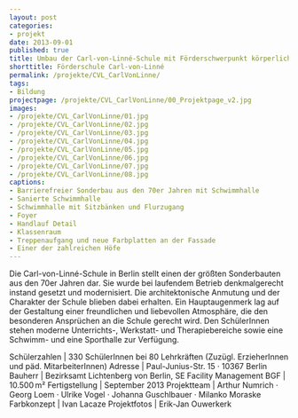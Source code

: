 ```yaml
---
layout: post
categories:
- projekt
date: 2013-09-01
published: true
title: Umbau der Carl-von-Linné-Schule mit Förderschwerpunkt körperliche und motorische Entwicklung
shorttitle: Förderschule Carl-von-Linné
permalink: /projekte/CVL_CarlVonLinne/
tags: 
- Bildung
projectpage: /projekte/CVL_CarlVonLinne/00_Projektpage_v2.jpg
images:
- /projekte/CVL_CarlVonLinne/01.jpg
- /projekte/CVL_CarlVonLinne/02.jpg
- /projekte/CVL_CarlVonLinne/03.jpg
- /projekte/CVL_CarlVonLinne/04.jpg
- /projekte/CVL_CarlVonLinne/05.jpg
- /projekte/CVL_CarlVonLinne/06.jpg
- /projekte/CVL_CarlVonLinne/07.jpg
- /projekte/CVL_CarlVonLinne/08.jpg
captions:
- Barrierefreier Sonderbau aus den 70er Jahren mit Schwimmhalle
- Sanierte Schwimmhalle
- Schwimmhalle mit Sitzbänken und Flurzugang
- Foyer
- Handlauf Detail
- Klassenraum
- Treppenaufgang und neue Farbplatten an der Fassade
- Einer der zahlreichen Höfe
---
```

Die Carl-von-Linné-Schule in Berlin stellt einen der größten Sonderbauten aus den 70er Jahren dar. Sie wurde bei laufendem Betrieb denkmalgerecht instand gesetzt und modernisiert. Die architektonische Anmutung und der Charakter der Schule blieben dabei erhalten. Ein Hauptaugenmerk lag auf der Gestaltung einer freundlichen und liebevollen Atmosphäre, die den besonderen Ansprüchen an die Schule gerecht wird. Den SchülerInnen stehen moderne Unterrichts-, Werkstatt- und Therapiebereiche sowie eine Schwimm- und eine Sporthalle zur ­Verfügung.

Schülerzahlen	|	330 SchülerInnen bei 80 Lehrkräften (Zuzügl. ErzieherInnen und päd. MitarbeiterInnen)
Adresse			|	Paul-Junius-Str. 15 · 10367 Berlin
Bauherr			|	Bezirksamt Lichtenberg von Berlin, SE Facility Management
BGF				|	10.500 m²
Fertigstellung	|	September 2013
Projektteam		|	Arthur Numrich · Georg Loem · Ulrike Vogel · Johanna Guschlbauer · Milanko Moraske
Farbkonzept		|	Ivan Lacaze
Projektfotos	|	Erik-Jan Ouwerkerk
